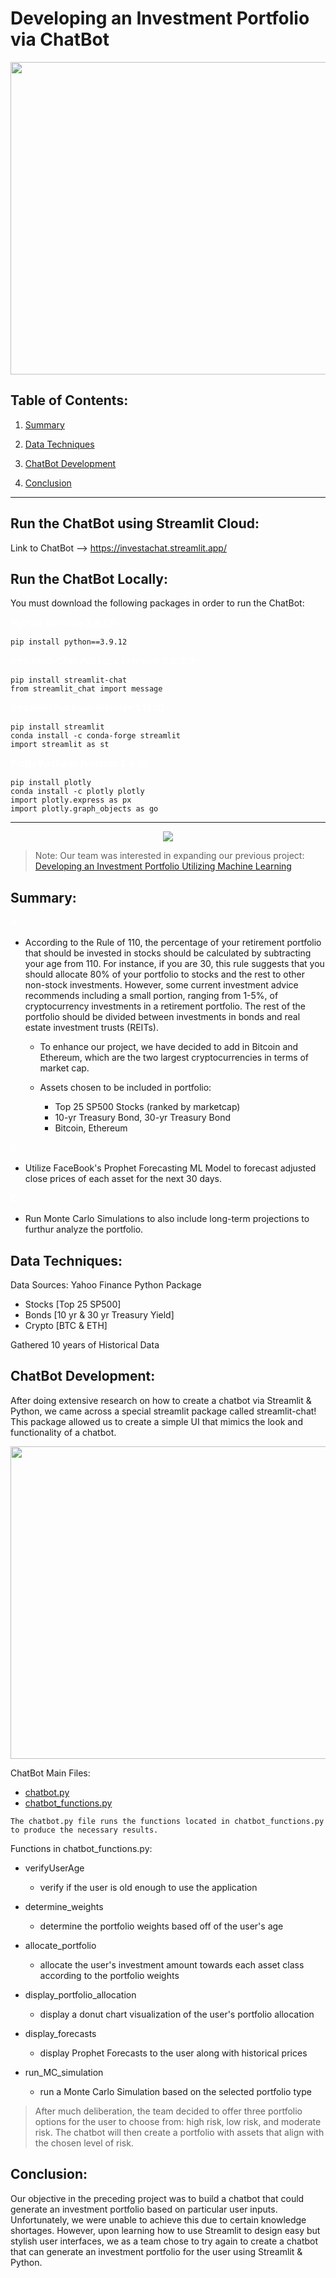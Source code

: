 # Developing an Investment Portfolio via ChatBot

<img align="middle" width="850" height="500" src="https://img.freepik.com/free-vector/isometric-chatbot-flowchart-with-smartphones-computers-message-bubbles_1284-55214.jpg?w=1380&t=st=1672885485~exp=1672886085~hmac=3564b76784e0d8b531dadd28cc459a78dfa87f3d220b8b46af532c9ec4f4a0a5">

## Table of Contents:
1. [Summary](#summary)

2. [Data Techniques](#data-techniques)

3. [ChatBot Development](#chatbot-development)
   
4. [Conclusion](#conclusion)

---

## Run the ChatBot using Streamlit Cloud:

Link to ChatBot --> https://investachat.streamlit.app/

## Run the ChatBot Locally:
You must download the following packages in order to run the ChatBot:

<span style="color:white;font-weight:100;font-size:15px">
    <b>Python (version 3.9.12):</b>
</span>

    pip install python==3.9.12

<span style="color:white;font-weight:100;font-size:15px">
    <b>Streamlit-Chat Package (version 0.0.2.1):</b>
</span>

    pip install streamlit-chat
    from streamlit_chat import message

<span style="color:white;font-weight:100;font-size:15px">
    <b>Streamlit Package (version 1.15.2):</b>
</span>

    pip install streamlit
    conda install -c conda-forge streamlit
    import streamlit as st

<span style="color:white;font-weight:100;font-size:15px">
    <b>Plotly Package (version 5.9.0):</b>
</span>

    pip install plotly
    conda install -c plotly plotly
    import plotly.express as px
    import plotly.graph_objects as go

---

<p align="center">
  <img src="./Images/Project_Roadmap.png"/>
</p>

> Note:
> Our team was interested in expanding our previous project:
[Developing an Investment Portfolio Utilizing Machine Learning](https://github.com/Mun-Min/Project_Two)

## Summary:

<span style="color:white;font-weight:100;font-size:15px">
    <b>A:</b>
</span>

* According to the Rule of 110, the percentage of your retirement portfolio that should be invested in stocks should be calculated by subtracting your age from 110. For instance, if you are 30, this rule suggests that you should allocate 80% of your portfolio to stocks and the rest to other non-stock investments. However, some current investment advice recommends including a small portion, ranging from 1-5%, of cryptocurrency investments in a retirement portfolio. The rest of the portfolio should be divided between investments in bonds and real estate investment trusts (REITs).
  
  * To enhance our project, we have decided to add in Bitcoin and Ethereum, which are the two largest cryptocurrencies in terms of market cap.
  * Assets chosen to be included in portfolio:

    * Top 25 SP500 Stocks (ranked by marketcap)
    * 10-yr Treasury Bond, 30-yr Treasury Bond
    * Bitcoin, Ethereum

<span style="color:white;font-weight:100;font-size:15px">
    <b>B:</b>
</span>

* Utilize FaceBook's Prophet Forecasting ML Model to forecast adjusted close prices of each asset for the next 30 days.

<span style="color:white;font-weight:100;font-size:15px">
    <b>C:</b>
</span>

* Run Monte Carlo Simulations to also include long-term projections to furthur analyze the portfolio.

## Data Techniques:

Data Sources: Yahoo Finance Python Package

* Stocks [Top 25 SP500]
* Bonds [10 yr & 30 yr Treasury Yield]
* Crypto [BTC & ETH]

Gathered 10 years of Historical Data

## ChatBot Development:

After doing extensive research on how to create a chatbot via Streamlit & Python, we came across a special streamlit package called streamlit-chat! This package allowed us to create a simple UI that mimics the look and functionality of a chatbot.

<img align="middle" width="800" height="500" src="./Images/investachat.png">

ChatBot Main Files:

  * [chatbot.py](./chatbot.py)
  * [chatbot_functions.py](./chatbot_functions.py)

`The chatbot.py file runs the functions located in chatbot_functions.py to produce the necessary results.`

Functions in chatbot_functions.py:

  * verifyUserAge

    * verify if the user is old enough to use the application

  * determine_weights

    * determine the portfolio weights based off of the user's age

  * allocate_portfolio

    * allocate the user's investment amount towards each asset class according to the portfolio weights

  * display_portfolio_allocation

    * display a donut chart visualization of the user's portfolio allocation
  
  * display_forecasts

    * display Prophet Forecasts to the user along with historical prices

  * run_MC_simulation

    * run a Monte Carlo Simulation based on the selected portfolio type

> After much deliberation, the team decided to offer three portfolio options for the user to choose from: high risk, low risk, and moderate risk. The chatbot will then create a portfolio with assets that align with the chosen level of risk. 

## Conclusion:

Our objective in the preceding project was to build a chatbot that could generate an investment portfolio based on particular user inputs. Unfortunately, we were unable to achieve this due to certain knowledge shortages. However, upon learning how to use Streamlit to design easy but stylish user interfaces, we as a team chose to try again to create a chatbot that can generate an investment portfolio for the user using Streamlit & Python.
